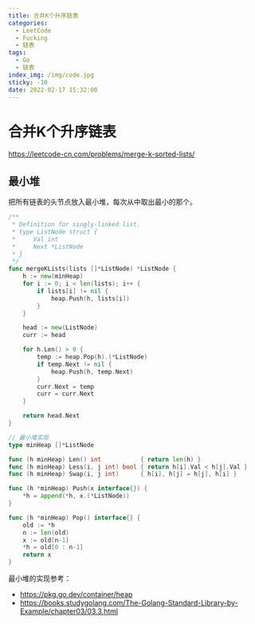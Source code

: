 ```yaml
---
title: 合并K个升序链表
categories:
  - LeetCode
  - Fucking
  - 链表
tags:
  - Go
  - 链表
index_img: /img/code.jpg
sticky: -10
date: 2022-02-17 15:32:00
---
```


# 合并K个升序链表

https://leetcode-cn.com/problems/merge-k-sorted-lists/

## 最小堆

把所有链表的头节点放入最小堆，每次从中取出最小的那个。

```go
/**
 * Definition for singly-linked list.
 * type ListNode struct {
 *     Val int
 *     Next *ListNode
 * }
 */
func mergeKLists(lists []*ListNode) *ListNode {
    h := new(minHeap)
    for i := 0; i < len(lists); i++ {
        if lists[i] != nil {
            heap.Push(h, lists[i])
        }
    }

    head := new(ListNode)
    curr := head

    for h.Len() > 0 {
        temp := heap.Pop(h).(*ListNode)
        if temp.Next != nil {
            heap.Push(h, temp.Next)
        }
        curr.Next = temp
        curr = curr.Next
    }

    return head.Next
}

// 最小堆实现
type minHeap []*ListNode

func (h minHeap) Len() int           { return len(h) }
func (h minHeap) Less(i, j int) bool { return h[i].Val < h[j].Val }
func (h minHeap) Swap(i, j int)      { h[i], h[j] = h[j], h[i] }

func (h *minHeap) Push(x interface{}) {
    *h = append(*h, x.(*ListNode))
}

func (h *minHeap) Pop() interface{} {
	old := *h
	n := len(old)
	x := old[n-1]
	*h = old[0 : n-1]
	return x
}
```

最小堆的实现参考：
+ https://pkg.go.dev/container/heap
+ https://books.studygolang.com/The-Golang-Standard-Library-by-Example/chapter03/03.3.html
